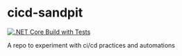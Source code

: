 # cicd-sandpit

[![.NET Core Build with Tests](https://github.com/dneimke/cicd-sandpit/actions/workflows/main.yml/badge.svg)](https://github.com/dneimke/cicd-sandpit/actions/workflows/main.yml)

A repo to experiment with ci/cd practices and automations
